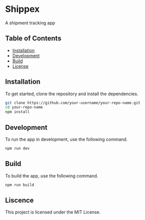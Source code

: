 # Shippex

A shipment tracking app

## Table of Contents

- [Installation](#installation)
- [Development](#development)
- [Build](#build)
- [License](#license)

## Installation

To get started, clone the repository and install the dependencies.

```bash
git clone https://github.com/your-username/your-repo-name.git
cd your-repo-name
npm install
```

## Development

To run the app in development, use the following command.

```bash
npm run dev
```

## Build

To build the app, use the following command.

```bash
npm run build
```

## Liscence

This project is licensed under the MIT License.

